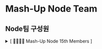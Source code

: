 # Mash-Up Node Team

## Node팀 구성원

<details>
<summary>[ 🧑‍🧑‍🧒‍🧒 Mash-Up Node 15th Members ]</summary>
<div markdown="1">

### Staff

<table>
    <tr align="center">
        <td><B>윤준호<B></td>
        <td><B>김바다<B></td>
    </tr>
    <tr align="center">
        <td>
            <img src="https://avatars.githubusercontent.com/u/45956041?v=4">
            <br>
            <a href="https://github.com/J-Hoplin"><I>JonghunAn</I></a>
        </td>
        <td>
            <img src="https://avatars.githubusercontent.com/u/43634786?v=4">
            <br>
            <a href="https://github.com/sally0226"><I>Marades</I></a>
        </td>
    </tr>
</table>

### Members

<table>
    <tr align="center">
        <td><B>이현광<B></td>
        <td><B>주병호<B></td>
        <td><B>조혜온<B></td>
    </tr>
    <tr align="center">
        <td>
            <img src="https://avatars.githubusercontent.com/u/76805070?v=4">
            <br>
            <a href="https://github.com/hyun-git"><I>JonghunAn</I></a>
        </td>
        <td>
            <img src="https://avatars.githubusercontent.com/u/71132893?v=4">
            <br>
            <a href="https://github.com/Ho-s"><I>Marades</I></a>
        </td>
        <td>
          <img src="https://github.com/hye-on.png?size=100">
            <br>
            <a href="https://github.com/hye-on"><I>hye-on</I></a>
        </td>
    </tr>
</table>

<table>
    <tr align="center">
        <td><B>이윤하<B></td>
        <td><B>주병호<B></td>
        <td><B>조혜온<B></td>
    </tr>
    <tr align="center">
        <td>
            <img src="https://avatars.githubusercontent.com/u/92084974?v=4">
            <br>
            <a href="https://github.com/labyrinth30"><I>JonghunAn</I></a>
        </td>
        <td>
            <img src="https://avatars.githubusercontent.com/u/52996979?v=4">
            <br>
            <a href="https://github.com/Choi-JY1107"><I>Marades</I></a>
        </td>
        <td>
          <img src="https://avatars.githubusercontent.com/u/109032458?v=4">
            <br>
            <a href="https://github.com/chsjen492"><I>hye-on</I></a>
        </td>
    </tr>
</table>

</div>
</details>

